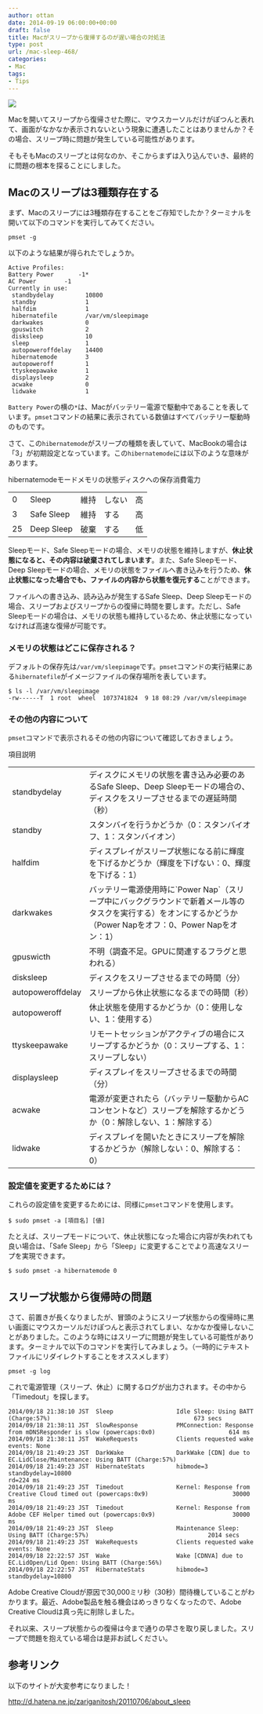 ```yaml
---
author: ottan
date: 2014-09-19 06:00:00+00:00
draft: false
title: Macがスリープから復帰するのが遅い場合の対処法
type: post
url: /mac-sleep-468/
categories:
- Mac
tags:
- Tips
---
```


![](/images/2014/09/140919-541bc2a262e05.jpg)






Macを開いてスリープから復帰させた際に、マウスカーソルだけがぽつんと表れて、画面がなかなか表示されないという現象に遭遇したことはありませんか？その場合、スリープ時に問題が発生している可能性があります。





そもそもMacのスリープとは何なのか、そこからまずは入り込んでいき、最終的に問題の根本を探ることにしました。





## Macのスリープは3種類存在する





まず、Macのスリープには3種類存在することをご存知でしたか？ターミナルを開いて以下のコマンドを実行してみてください。




    
    pmset -g





以下のような結果が得られたでしょうか。




    
    Active Profiles:
    Battery Power		-1*
    AC Power		-1
    Currently in use:
     standbydelay         10800
     standby              1
     halfdim              1
     hibernatefile        /var/vm/sleepimage
     darkwakes            0
     gpuswitch            2
     disksleep            10
     sleep                1
     autopoweroffdelay    14400
     hibernatemode        3
     autopoweroff         1
     ttyskeepawake        1
     displaysleep         2
     acwake               0
     lidwake              1





`Battery Power`の横の`*`は、Macがバッテリー電源で駆動中であることを表しています。`pmset`コマンドの結果に表示されている数値はすべてバッテリー駆動時のものです。





さて、この`hibernatemode`がスリープの種類を表していて、MacBookの場合は「3」が初期設定となっています。この`hibernatemode`には以下のような意味があります。






<table >
<tr >hibernatemodeモードメモリの状態ディスクへの保存消費電力</tr>
<tr >
<td >0
</td>
<td >Sleep
</td>
<td >維持
</td>
<td >しない
</td>
<td >高
</td></tr>
<tr >
<td >3
</td>
<td >Safe Sleep
</td>
<td >維持
</td>
<td >する
</td>
<td >高
</td></tr>
<tr >
<td >25
</td>
<td >Deep Sleep
</td>
<td >破棄
</td>
<td >する
</td>
<td >低
</td></tr>
</table>






Sleepモード、Safe Sleepモードの場合、メモリの状態を維持しますが、**休止状態になると、その内容は破棄されてしまいます**。また、Safe Sleepモード、Deep Sleepモードの場合、メモリの状態をファイルへ書き込みを行うため、**休止状態になった場合でも、ファイルの内容から状態を復元する**ことができます。





ファイルへの書き込み、読み込みが発生するSafe Sleep、Deep Sleepモードの場合、スリープおよびスリープからの復帰に時間を要します。ただし、Safe Sleepモードの場合は、メモリの状態も維持しているため、休止状態になっていなければ高速な復帰が可能です。





### メモリの状態はどこに保存される？





デフォルトの保存先は`/var/vm/sleepimage`です。`pmset`コマンドの実行結果にある`hibernatefile`がイメージファイルの保存場所を表しています。




    
    $ ls -l /var/vm/sleepimage 
    -rw------T  1 root  wheel  1073741824  9 18 08:29 /var/vm/sleepimage





### その他の内容について





`pmset`コマンドで表示されるその他の内容について確認しておきましょう。






<table >
<tr >項目説明</tr>
<tr >
<td >standbydelay
</td>
<td >ディスクにメモリの状態を書き込み必要のあるSafe Sleep、Deep Sleepモードの場合の、ディスクをスリープさせるまでの遅延時間（秒）
</td></tr>
<tr >
<td >standby
</td>
<td >スタンバイを行うかどうか（0：スタンバイオフ、1：スタンバイオン）
</td></tr>
<tr >
<td >halfdim
</td>
<td >ディスプレイがスリープ状態になる前に輝度を下げるかどうか（輝度を下げない：0、輝度を下げる：1）
</td></tr>
<tr >
<td >darkwakes
</td>
<td >バッテリー電源使用時に`Power Nap`（スリープ中にバックグラウンドで新着メール等のタスクを実行する）をオンにするかどうか（Power Napをオフ：0、Power Napをオン：1）
</td></tr>
<tr >
<td >gpuswicth
</td>
<td >不明（調査不足。GPUに関連するフラグと思われる）
</td></tr>
<tr >
<td >disksleep
</td>
<td >ディスクをスリープさせるまでの時間（分）
</td></tr>
<tr >
<td >autopoweroffdelay
</td>
<td >スリープから休止状態になるまでの時間（秒）
</td></tr>
<tr >
<td >autopoweroff
</td>
<td >休止状態を使用するかどうか（0：使用しない、1：使用する）
</td></tr>
<tr >
<td >ttyskeepawake
</td>
<td >リモートセッションがアクティブの場合にスリープするかどうか（0：スリープする、1：スリープしない）
</td></tr>
<tr >
<td >displaysleep
</td>
<td >ディスプレイをスリープさせるまでの時間（分）
</td></tr>
<tr >
<td >acwake
</td>
<td >電源が変更されたら（バッテリー駆動からACコンセントなど）スリープを解除するかどうか（0：解除しない、1：解除する）
</td></tr>
<tr >
<td >lidwake
</td>
<td >ディスプレイを開いたときにスリープを解除するかどうか（解除しない：0、解除する：0）
</td></tr>
</table>






### 設定値を変更するためには？





これらの設定値を変更するためには、同様に`pmset`コマンドを使用します。




    
    $ sudo pmset -a [項目名] [値]





たとえば、スリープモードについて、休止状態になった場合に内容が失われても良い場合は、「Safe Sleep」から「Sleep」に変更することでより高速なスリープを実現できます。




    
    $ sudo pmset -a hibernatemode 0





## スリープ状態から復帰時の問題





さて、前置きが長くなりましたが、冒頭のようにスリープ状態からの復帰時に黒い画面にマウスカーソルだけぽつんと表示されてしまい、なかなか復帰しないことがありました。このような時にはスリープに問題が発生している可能性があります。ターミナルで以下のコマンドを実行してみましょう。（一時的にテキストファイルにリダイレクトすることをオススメします）




    
    pmset -g log





これで電源管理（スリープ、休止）に関するログが出力されます。その中から「Timedout」を探します。




    
    2014/09/18 21:38:10 JST  Sleep               	Idle Sleep: Using BATT (Charge:57%)                                        	673 secs  
    2014/09/18 21:38:11 JST  SlowResponse        	PMConnection: Response from mDNSResponder is slow (powercaps:0x0)          	          614 ms    	
    2014/09/18 21:38:11 JST  WakeRequests        	Clients requested wake events: None                                        	          
    2014/09/18 21:49:23 JST  DarkWake            	DarkWake [CDN] due to EC.LidClose/Maintenance: Using BATT (Charge:57%)     	          
    2014/09/18 21:49:23 JST  HibernateStats      	hibmode=3 standbydelay=10800                                               	          rd=224 ms 	
    2014/09/18 21:49:23 JST  Timedout            	Kernel: Response from Creative Cloud timed out (powercaps:0x9)             	          30000 ms  	
    2014/09/18 21:49:23 JST  Timedout            	Kernel: Response from Adobe CEF Helper timed out (powercaps:0x9)           	          30000 ms  	
    2014/09/18 21:49:23 JST  Sleep               	Maintenance Sleep: Using BATT (Charge:57%)                                 	2014 secs 
    2014/09/18 21:49:23 JST  WakeRequests        	Clients requested wake events: None                                        	          
    2014/09/18 22:22:57 JST  Wake                	Wake [CDNVA] due to EC.LidOpen/Lid Open: Using BATT (Charge:56%)           	          
    2014/09/18 22:22:57 JST  HibernateStats      	hibmode=3 standbydelay=10800      





Adobe Creative Cloudが原因で30,000ミリ秒（30秒）間待機していることがわかります。最近、Adobe製品を触る機会はめっきりなくなったので、Adobe Creative Cloudは真っ先に削除しました。





それ以来、スリープ状態からの復帰は今まで通りの早さを取り戻しました。スリープで問題を抱えている場合は是非お試しください。





## 参考リンク





以下のサイトが大変参考になりました！



http://d.hatena.ne.jp/zariganitosh/20110706/about_sleep
